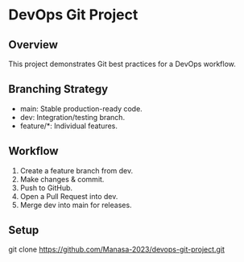 # DevOps Git Project

## Overview
This project demonstrates Git best practices for a DevOps workflow.

## Branching Strategy
- main: Stable production-ready code.
- dev: Integration/testing branch.
- feature/*: Individual features.

## Workflow
1. Create a feature branch from dev.
2. Make changes & commit.
3. Push to GitHub.
4. Open a Pull Request into dev.
5. Merge dev into main for releases.

## Setup
git clone https://github.com/Manasa-2023/devops-git-project.git

